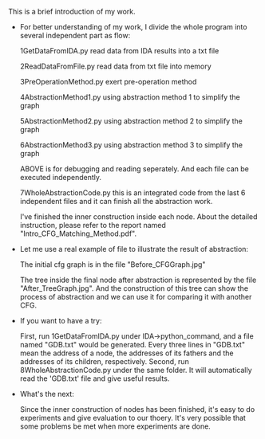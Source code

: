 This is a brief introduction of my work.
* For better understanding of my work, I divide the whole program into several independent part as flow:

	1GetDataFromIDA.py
		read data from IDA results into a txt file

	2ReadDataFromFile.py
		read data from txt file into memory

 	3PreOperationMethod.py
		exert pre-operation method 

	4AbstractionMethod1.py
		using abstraction method 1 to simplify the graph

 	5AbstractionMethod2.py
		using abstraction method 2 to simplify the graph

 	6AbstractionMethod3.py
		using abstraction method 3 to simplify the graph


    ABOVE is for debugging and reading seperately. And each file can be executed independently.
 

 	7WholeAbstractionCode.py
	this is an integrated code from the last 6 independent files and it can finish all the abstraction work.

    I've finished the inner construction inside each node. About the detailed instruction, please refer to the report named "Intro_CFG_Matching_Method.pdf".



* Let me use a real example of file to illustrate the result of abstraction:

	The initial cfg graph is in the file "Before_CFGGraph.jpg"

	The tree inside the final node after abstraction is represented by the file "After_TreeGraph.jpg". And the construction of this tree can show the process of abstraction and we can use it for comparing it with another CFG.

* If you want to have a try:
	
	First, run 1GetDataFromIDA.py under IDA->python_command, and a file named "GDB.txt" would be generated. Every three lines in "GDB.txt" mean the address of a node, the addresses of its fathers and the addresses of its children, respectively. 
	Second, run 8WholeAbstractionCode.py under the same folder. It will automatically read the 'GDB.txt' file and give useful results.

* What's the next:

	Since the inner construction of nodes has been finished, it's easy to do experiments and give evaluation to our thoery.
	It's very possible that some problems be met when more experiments are done.